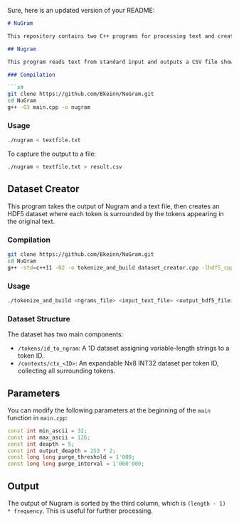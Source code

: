 Sure, here is an updated version of your README:

```markdown
# NuGram

This repository contains two C++ programs for processing text and creating datasets based on n-grams.

## Nugram

This program reads text from standard input and outputs a CSV file showing the frequency of each n-gram in the text.

### Compilation

```sh
git clone https://github.com/Bkeinn/NuGram.git
cd NuGram
g++ -O3 main.cpp -o nugram
```

### Usage

```sh
./nugram < textfile.txt
```

To capture the output to a file:

```sh
./nugram < textfile.txt > result.csv
```

## Dataset Creator

This program takes the output of Nugram and a text file, then creates an HDF5 dataset where each token is surrounded by the tokens appearing in the original text.

### Compilation

```sh
git clone https://github.com/Bkeinn/NuGram.git
cd NuGram
g++ -std=c++11 -O2 -o tokenize_and_build dataset_creator.cpp -lhdf5_cpp -lhdf5
```

### Usage

```sh
./tokenize_and_build <ngrams_file> <input_text_file> <output_hdf5_file>
```

### Dataset Structure

The dataset has two main components:
- `/tokens/id_to_ngram`: A 1D dataset assigning variable-length strings to a token ID.
- `/contexts/ctx_<ID>`: An expandable Nx8 INT32 dataset per token ID, collecting all surrounding tokens.

## Parameters

You can modify the following parameters at the beginning of the `main` function in `main.cpp`:

```cpp
const int min_ascii = 32;
const int max_ascii = 126;
const int deapth = 5;
const int output_deapth = 253 * 2;
const long long purge_threshold = 1'000;
const long long purge_interval = 1'000'000;
```

## Output

The output of Nugram is sorted by the third column, which is `(length - 1) * frequency`. This is useful for further processing.
```
